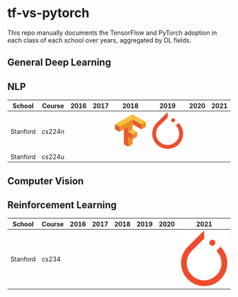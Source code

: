 # tf-vs-pytorch

This repo manually documents the TensorFlow and PyTorch adoption in each class of each school over years, aggregated by DL fields.

## General Deep Learning

## NLP

School   | Course | 2016 | 2017 | 2018 | 2019 | 2020 | 2021
-------- | ------ | ---- | ---- | ---- | ---- | ---- | ----
Stanford | cs224n |      |      | ![tf](tf.svg) | ![pt](pt.svg)
Stanford | cs224u |


## Computer Vision


## Reinforcement Learning

School   | Course | 2016 | 2017 | 2018 | 2019 | 2020 | 2021
-------- | ------ | ---- | ---- | ---- | ---- | ---- | ----
Stanford | cs234  |      |      |      |      |      |![pt](pt.svg)

